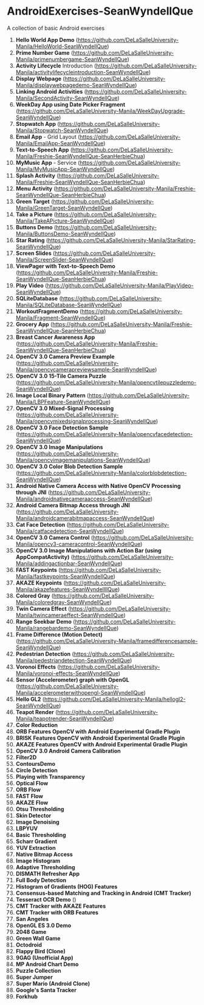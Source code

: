 # AndroidExercises-SeanWyndellQue

A collection of basic Android exercises

1. **Hello World App Demo** (https://github.com/DeLaSalleUniversity-Manila/HelloWorld-SeanWyndellQue)
2. **Prime Number Game** (https://github.com/DeLaSalleUniversity-Manila/primenumbergame-SeanWyndellQue)
3. **Activity Lifecycle** Introduction (https://github.com/DeLaSalleUniversity-Manila/activitylifecycleintroduction-SeanWyndellQue)
4. **Display Webpage** (https://github.com/DeLaSalleUniversity-Manila/displaywebpagedemo-SeanWyndellQue)
5. **Linking Android Activities** (https://github.com/DeLaSalleUniversity-Manila/SecondActivity-SeanWyndellQue)
6. **WeekDay App using Date Picker Fragment** (https://github.com/DeLaSalleUniversity-Manila/WeekDayUpgrade-SeanWyndellQue)
7. **Stopwatch App** (https://github.com/DeLaSalleUniversity-Manila/Stopwatch-SeanWyndellQue)
8. **Email App** - Grid Layout (https://github.com/DeLaSalleUniversity-Manila/EmailApp-SeanWyndellQue)
9. **Text-to-Speech App** (https://github.com/DeLaSalleUniversity-Manila/Freshie-SeanWyndellQue-SeanHerbieChua)
10. **MyMusic App** - Service (https://github.com/DeLaSalleUniversity-Manila/MyMusicApp-SeanWyndellQue)
11. **Splash Activity** (https://github.com/DeLaSalleUniversity-Manila/Freshie-SeanWyndellQue-SeanHerbieChua)
12. **Menu Activity** (https://github.com/DeLaSalleUniversity-Manila/Freshie-SeanWyndellQue-SeanHerbieChua)
13. **Green Target** (https://github.com/DeLaSalleUniversity-Manila/GreenTarget-SeanWyndellQue)
14. **Take a Picture** (https://github.com/DeLaSalleUniversity-Manila/TakeAPicture-SeanWyndellQue)
15. **Buttons Demo** (https://github.com/DeLaSalleUniversity-Manila/ButtonsDemo-SeanWyndellQue)
16. **Star Rating** (https://github.com/DeLaSalleUniversity-Manila/StarRating-SeanWyndellQue)
17. **Screen Slides** (https://github.com/DeLaSalleUniversity-Manila/ScreenSlider-SeanWyndellQue)
18. **ViewPager with Text-to-Speech Demo** (https://github.com/DeLaSalleUniversity-Manila/Freshie-SeanWyndellQue-SeanHerbieChua)
19. **Play Video** (https://github.com/DeLaSalleUniversity-Manila/PlayVideo-SeanWyndellQue)
20. **SQLiteDatabase** (https://github.com/DeLaSalleUniversity-Manila/SQLiteDatabase-SeanWyndellQue)
21. **WorkoutFragmentDemo** (https://github.com/DeLaSalleUniversity-Manila/Fragment-SeanWyndellQue)
22. **Grocery App** (https://github.com/DeLaSalleUniversity-Manila/Freshie-SeanWyndellQue-SeanHerbieChua)
23. **Breast Cancer Awareness App** (https://github.com/DeLaSalleUniversity-Manila/Freshie-SeanWyndellQue-SeanHerbieChua)
24. **OpenCV 3.0 Camera Preview Example** (https://github.com/DeLaSalleUniversity-Manila/opencvcamerapreviewsample-SeanWyndellQue)
25. **OpenCV 3.0 15-Tile Camera Puzzle** (https://github.com/DeLaSalleUniversity-Manila/opencvtilepuzzledemo-SeanWyndellQue)
26. **Image Local Binary Pattern** (https://github.com/DeLaSalleUniversity-Manila/LBPFeature-SeanWyndellQue)
27. **OpenCV 3.0 Mixed-Signal Processing**  (https://github.com/DeLaSalleUniversity-Manila/opencvmixedsignalprocessing-SeanWyndellQue)
28. **OpenCV 3.0 Face Detection Sample** (https://github.com/DeLaSalleUniversity-Manila/opencvfacedetection-SeanWyndellQue)
29. **OpenCV 3.0 Image Manipulations** (https://github.com/DeLaSalleUniversity-Manila/opencvimagemanipulations-SeanWyndellQue)
30. **OpenCV 3.0 Color Blob Detection Sample** (https://github.com/DeLaSalleUniversity-Manila/colorblobdetection-SeanWyndellQue)
31. **Android Native Camera Access with Native OpenCV Processing through JNI** (https://github.com/DeLaSalleUniversity-Manila/androidnativecameraaccess-SeanWyndellQue)
32. **Android Camera Bitmap Access through JNI** (https://github.com/DeLaSalleUniversity-Manila/androidcamerabitmapaccess-SeanWyndellQue)
33. **Cat Face Detection** (https://github.com/DeLaSalleUniversity-Manila/catfacedetection-SeanWyndellQue)
34. **OpenCV 3.0 Camera Control** (https://github.com/DeLaSalleUniversity-Manila/opencv3-cameracontrol-SeanWyndellQue)
35. **OpenCV 3.0 Image Manipulations with Action Bar (using AppCompatActivity)** (https://github.com/DeLaSalleUniversity-Manila/addingactionbar-SeanWyndellQue)
36. **FAST Keypoints** (https://github.com/DeLaSalleUniversity-Manila/fastkeypoints-SeanWyndellQue)
37. **AKAZE Keypoints** (https://github.com/DeLaSalleUniversity-Manila/akazefeatures-SeanWyndellllQue)
38. **Colored Gray** (https://github.com/DeLaSalleUniversity-Manila/coloredgray-SeanWyndellQue)
39. **Twin Camera Effect** (https://github.com/DeLaSalleUniversity-Manila/twincameraeffect-SeanWyndellQue)
40. **Range Seekbar Demo** (https://github.com/DeLaSalleUniversity-Manila/rangebardemo-SeanWyndellQue)
41. **Frame Difference (Motion Detect)** (https://github.com/DeLaSalleUniversity-Manila/framedifferencesample-SeanWyndellQue)
42. **Pedestrian Detection** (https://github.com/DeLaSalleUniversity-Manila/pedestriandetection-SeanWyndellQue)
43. **Voronoi Effects** (https://github.com/DeLaSalleUniversity-Manila/voronoi-effects-SeanWyndellQue)
44. **Sensor (Accelerometer) graph with OpenGL** (https://github.com/DeLaSalleUniversity-Manila/accelerometerwithopengl-SeanWyndellQue)
45. **Hello GL2** (https://github.com/DeLaSalleUniversity-Manila/hellogl2-SeanWyndellQue)
46. **Teapot Render** (https://github.com/DeLaSalleUniversity-Manila/teapotrender-SeanWyndellQue)
47. **Color Reduction** 
48. **ORB Features OpenCV with Android Experimental Gradle Plugin** 
49. **BRISK Features OpenCV with Android Experimental Gradle Plugin** 
50. **AKAZE Features OpenCV with Android Experimental Gradle Plugin** 
51. **OpenCV 3.0 Android Camera Calibration** 
52. **Filter2D** 
53. **ContoursDemo** 
54. **Circle Detection** 
55. **Playing with Transparency** 
56. **Optical Flow** 
57. **ORB Flow** 
58. **FAST Flow** 
59. **AKAZE Flow** 
60. **Otsu Thresholding** 
61. **Skin Detector** 
62. **Image Denoising** 
63. **LBPYUV** 
64. **Basic Thresholding** 
65. **Scharr Gradient** 
66. **YUV Extraction**
67. **Native Bitmap Access** 
68. **Image Histogram** 
69. **Adaptive Thresholding** 
70. **DISMATH Refresher App** 
71. **Full Body Detection** 
72. **Histogram of Gradients (HOG) Features** 
73. **Consensus-based Matching and Tracking in Android (CMT Tracker)** 
74. **Tesseract OCR Demo** ()
75. **CMT Tracker with AKAZE Features** 
76. **CMT Tracker with ORB Features** 
77. **San Angeles** 
78. **OpenGL ES 3.0 Demo** 
79. **2048 Game** 
80. **Green Wall Game** 
81. **Octodroid** 
82. **Flappy Bird (Clone)** 
83. **9GAG (Unofficial App)** 
84. **MP Android Chart Demo** 
85. **Puzzle Collection** 
86. **Super Jumper** 
87. **Super Mario (Android Clone)** 
88. **Google's Santa Tracker** 
89. **Forkhub** 

